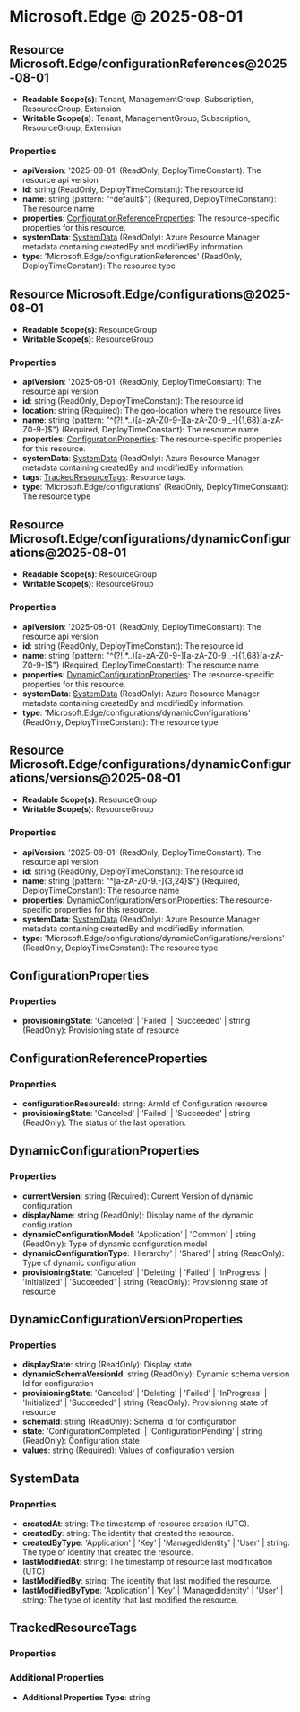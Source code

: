 # Microsoft.Edge @ 2025-08-01

## Resource Microsoft.Edge/configurationReferences@2025-08-01
* **Readable Scope(s)**: Tenant, ManagementGroup, Subscription, ResourceGroup, Extension
* **Writable Scope(s)**: Tenant, ManagementGroup, Subscription, ResourceGroup, Extension
### Properties
* **apiVersion**: '2025-08-01' (ReadOnly, DeployTimeConstant): The resource api version
* **id**: string (ReadOnly, DeployTimeConstant): The resource id
* **name**: string {pattern: "^default$"} (Required, DeployTimeConstant): The resource name
* **properties**: [ConfigurationReferenceProperties](#configurationreferenceproperties): The resource-specific properties for this resource.
* **systemData**: [SystemData](#systemdata) (ReadOnly): Azure Resource Manager metadata containing createdBy and modifiedBy information.
* **type**: 'Microsoft.Edge/configurationReferences' (ReadOnly, DeployTimeConstant): The resource type

## Resource Microsoft.Edge/configurations@2025-08-01
* **Readable Scope(s)**: ResourceGroup
* **Writable Scope(s)**: ResourceGroup
### Properties
* **apiVersion**: '2025-08-01' (ReadOnly, DeployTimeConstant): The resource api version
* **id**: string (ReadOnly, DeployTimeConstant): The resource id
* **location**: string (Required): The geo-location where the resource lives
* **name**: string {pattern: "^(?!.*\.\.)[a-zA-Z0-9-][a-zA-Z0-9._-]{1,68}[a-zA-Z0-9-]$"} (Required, DeployTimeConstant): The resource name
* **properties**: [ConfigurationProperties](#configurationproperties): The resource-specific properties for this resource.
* **systemData**: [SystemData](#systemdata) (ReadOnly): Azure Resource Manager metadata containing createdBy and modifiedBy information.
* **tags**: [TrackedResourceTags](#trackedresourcetags): Resource tags.
* **type**: 'Microsoft.Edge/configurations' (ReadOnly, DeployTimeConstant): The resource type

## Resource Microsoft.Edge/configurations/dynamicConfigurations@2025-08-01
* **Readable Scope(s)**: ResourceGroup
* **Writable Scope(s)**: ResourceGroup
### Properties
* **apiVersion**: '2025-08-01' (ReadOnly, DeployTimeConstant): The resource api version
* **id**: string (ReadOnly, DeployTimeConstant): The resource id
* **name**: string {pattern: "^(?!.*\.\.)[a-zA-Z0-9-][a-zA-Z0-9._-]{1,68}[a-zA-Z0-9-]$"} (Required, DeployTimeConstant): The resource name
* **properties**: [DynamicConfigurationProperties](#dynamicconfigurationproperties): The resource-specific properties for this resource.
* **systemData**: [SystemData](#systemdata) (ReadOnly): Azure Resource Manager metadata containing createdBy and modifiedBy information.
* **type**: 'Microsoft.Edge/configurations/dynamicConfigurations' (ReadOnly, DeployTimeConstant): The resource type

## Resource Microsoft.Edge/configurations/dynamicConfigurations/versions@2025-08-01
* **Readable Scope(s)**: ResourceGroup
* **Writable Scope(s)**: ResourceGroup
### Properties
* **apiVersion**: '2025-08-01' (ReadOnly, DeployTimeConstant): The resource api version
* **id**: string (ReadOnly, DeployTimeConstant): The resource id
* **name**: string {pattern: "^[a-zA-Z0-9.-]{3,24}$"} (Required, DeployTimeConstant): The resource name
* **properties**: [DynamicConfigurationVersionProperties](#dynamicconfigurationversionproperties): The resource-specific properties for this resource.
* **systemData**: [SystemData](#systemdata) (ReadOnly): Azure Resource Manager metadata containing createdBy and modifiedBy information.
* **type**: 'Microsoft.Edge/configurations/dynamicConfigurations/versions' (ReadOnly, DeployTimeConstant): The resource type

## ConfigurationProperties
### Properties
* **provisioningState**: 'Canceled' | 'Failed' | 'Succeeded' | string (ReadOnly): Provisioning state of resource

## ConfigurationReferenceProperties
### Properties
* **configurationResourceId**: string: ArmId of Configuration resource
* **provisioningState**: 'Canceled' | 'Failed' | 'Succeeded' | string (ReadOnly): The status of the last operation.

## DynamicConfigurationProperties
### Properties
* **currentVersion**: string (Required): Current Version of dynamic configuration
* **displayName**: string (ReadOnly): Display name of the dynamic configuration
* **dynamicConfigurationModel**: 'Application' | 'Common' | string (ReadOnly): Type of dynamic configuration model
* **dynamicConfigurationType**: 'Hierarchy' | 'Shared' | string (ReadOnly): Type of dynamic configuration
* **provisioningState**: 'Canceled' | 'Deleting' | 'Failed' | 'InProgress' | 'Initialized' | 'Succeeded' | string (ReadOnly): Provisioning state of resource

## DynamicConfigurationVersionProperties
### Properties
* **displayState**: string (ReadOnly): Display state
* **dynamicSchemaVersionId**: string (ReadOnly): Dynamic schema version Id for configuration
* **provisioningState**: 'Canceled' | 'Deleting' | 'Failed' | 'InProgress' | 'Initialized' | 'Succeeded' | string (ReadOnly): Provisioning state of resource
* **schemaId**: string (ReadOnly): Schema Id for configuration
* **state**: 'ConfigurationCompleted' | 'ConfigurationPending' | string (ReadOnly): Configuration state
* **values**: string (Required): Values of configuration version

## SystemData
### Properties
* **createdAt**: string: The timestamp of resource creation (UTC).
* **createdBy**: string: The identity that created the resource.
* **createdByType**: 'Application' | 'Key' | 'ManagedIdentity' | 'User' | string: The type of identity that created the resource.
* **lastModifiedAt**: string: The timestamp of resource last modification (UTC)
* **lastModifiedBy**: string: The identity that last modified the resource.
* **lastModifiedByType**: 'Application' | 'Key' | 'ManagedIdentity' | 'User' | string: The type of identity that last modified the resource.

## TrackedResourceTags
### Properties
### Additional Properties
* **Additional Properties Type**: string

